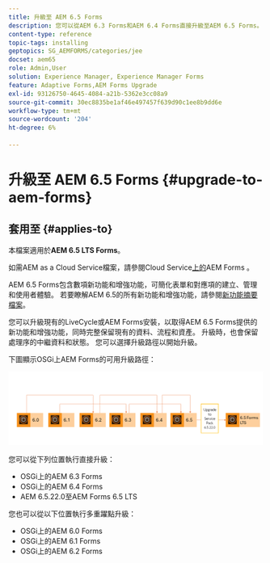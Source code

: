 ```yaml
---
title: 升級至 AEM 6.5 Forms
description: 您可以從AEM 6.3 Forms和AEM 6.4 Forms直接升級至AEM 6.5 Forms。
content-type: reference
topic-tags: installing
geptopics: SG_AEMFORMS/categories/jee
docset: aem65
role: Admin,User
solution: Experience Manager, Experience Manager Forms
feature: Adaptive Forms,AEM Forms Upgrade
exl-id: 93126750-4645-4084-a21b-5362e3cc08a9
source-git-commit: 30ec8835be1af46e497457f639d90c1ee8b9dd6e
workflow-type: tm+mt
source-wordcount: '204'
ht-degree: 6%

---
```


# 升級至 AEM 6.5 Forms {#upgrade-to-aem-forms}

## 套用至 {#applies-to}

本檔案適用於&#x200B;**AEM 6.5 LTS Forms**。

如需AEM as a Cloud Service檔案，請參閱Cloud Service[上的](https://experienceleague.adobe.com/docs/experience-manager-cloud-service/content/forms/setup-configure-migrate/migrate-to-forms-as-a-cloud-service.html)AEM Forms 。


AEM 6.5 Forms包含數項新功能和增強功能，可簡化表單和對應項的建立、管理和使用者體驗。 若要瞭解AEM 6.5的所有新功能和增強功能，請參閱[新功能摘要檔案](https://experienceleague.adobe.com/zh-hant/docs/experience-manager-65/content/release-notes/release-notes)。

您可以升級現有的LiveCycle或AEM Forms安裝，以取得AEM 6.5 Forms提供的新功能和增強功能，同時完整保留現有的資料、流程和資產。 升級時，也會保留處理序的中繼資料和狀態。 您可以選擇升級路徑以開始升級。

下圖顯示OSGi上AEM Forms的可用升級路徑：

![OSGi升級流程](/help/forms/using/assets/updated-img-forms-upgrade-lts.png)

您可以從下列位置執行直接升級：

* OSGi上的AEM 6.3 Forms
* OSGi上的AEM 6.4 Forms
* AEM 6.5.22.0至AEM Forms 6.5 LTS

您也可以從以下位置執行多重躍點升級：

* OSGi上的AEM 6.0 Forms
* OSGi上的AEM 6.1 Forms
* OSGi上的AEM 6.2 Forms

<!--

The following diagram displays the available upgrade paths for AEM Forms on JEE:

![JEE upgrade 6.5](do-not-localize/jee-upgrade-6-5.png) 


You can perform a direct upgrade from:

* AEM 6.3 Forms on JEE
* AEM 6.4 Forms on JEE
* AEM 6.5.x.x Forms on JEE

You can also perform a multi-hop upgrade from

* LiveCycle ES4 SP1
* AEM 6.0 Forms on JEE
* AEM 6.1 Forms on JEE
* AEM 6.2 Forms on JEE

AEM 6.5.18.0 Forms on JEE provides two types of installers: [Full installer](https://experienceleague.adobe.com/docs/experience-manager-release-information/aem-release-updates/forms-updates/aem-forms-releases.html) and [Patch installer](https://experienceleague.adobe.com/docs/experience-manager-release-information/aem-release-updates/forms-updates/aem-forms-releases.html).

**Full installer**: You can use the full installer to set up fresh AEM Forms instances or perform upgrades from AEM 6.5.x.x Forms on JEE to AEM 6.5.18.0 Forms on JEE.

**Patch installer**: Patch installer is for customers already using AEM 6.5.x.x versions. You can use the patch installer to upgrade to the latest version of AEM Forms.

The following image depicts senarios for using full and patch installer.

![Full Installer and Patch Installer](/help/forms/using/assets/full-and-patch-installer.png) 

Refer to the [AEM 6.5 Forms Service Pack installation instructions](https://experienceleague.adobe.com/docs/experience-manager-65-lts/release-notes/aem-forms-current-service-pack-installation-instructions.html) article to install the latest Service Pack for JEE environment.

-->

<!--

[Work in Progress]

Migration involves moving only assets (PDF, XDP, images, adaptive forms, correspondence management assets) from one server to another - processes (LCA), settings, configurations, and a few other pieces of metadata are not migrated. Perform the following steps to migrate to AEM 6.3 Forms:

1. Set up a fresh environment of [AEM 6.3 Forms](https://adobe.com/go/learn_aemforms_documentation_63).
1. Move XDP or other compatible assets to the freshly set instance. For detailed instructions, see [Importing and exporting assets to AEM Forms](../../forms/using/import-export-forms-templates.md). [import templates](../../forms/using/import-export-forms-templates.md)
1. Build the required services, if any.

   For example, if you are using AEM Forms on JEE Document Services, changes are required in the code to use document services available in AEM Forms on OSGi.

1. Perform post-installation activities:

    * **Run Migration Utility**

      The migration utility makes the adaptive forms and correspondence management assets of earlier versions compatible with AEM 6.3 forms. You can download the utility from AEM Software Distribution. For step-by-step information to configure and use the migration utility, see [migration utility](../../forms/using/migration-utility.md) documentation.

    * **Reconfigure Adobe Sign**

      If you had Adobe Sign configured in the previous version of AEM Forms, then reconfigure Adobe Sign from AEM Cloud services. For more details, see [Integrate Adobe Sign with AEM Forms](../../forms/using/adobe-sign-integration-adaptive-forms.md).

      Moreover, AEM 6.3 Forms release has introduced many new Adobe Sign features. For step-by-step information to use Adobe Sign, see [Using Adobe Sign in an adaptive form](../../forms/using/working-with-adobe-sign.md).

    * **Reconfigure analytics and reports**

      In AEM 6.3 Forms, traffic variable for source and success event for impression are not available. So, when you upgrade to AEM 6.3 Forms, AEM Forms stops sending data to Adobe Analytics server and analytics reports for adaptive forms are not available. Moreover, AEM 6.3 Forms introduces traffic variable for the version of form analytics and success event for the amount of time spent on a field. So, reconfigure analytics and reports for your AEM Forms environment. For detailed steps, see [Configuring analytics and reports](../../forms/using/configure-analytics-forms-documents.md).

      Methods to calculate average fill time for forms and average read time for have changed. So, when you upgrade to AEM 6.3 forms, older data (data from previous AEM Forms release) for these metrics is available only in Adobe Analytics. It is not visible in AEM Forms analytics reports. For these metrics, AEM Forms analytics reports display data which is captured after performing the upgrade.

      
      -->
